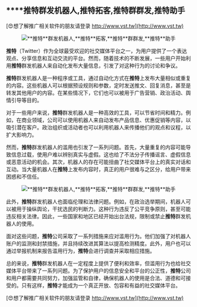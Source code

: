 ## ****推特**群发机器人,**推特**拓客,**推特**群群发,**推特**助手**

[😍想了解推广相关软件的朋友请登录 http://www.vst.tw](http://www.vst.tw)

 <center><img src="https://vst.tw/MP4/tuiguang/png/6.png" alt="**推特**群发机器人,**推特**拓客,**推特**群群发,**推特**助手"></center>

**推特**（Twitter）作为全球最受欢迎的社交媒体平台之一，为用户提供了一个表达观点、分享信息和互动交流的平台。然而，随着技术的不断发展，一些用户开始利用**推特**群发机器人来自动化发布大量信息，引发了对这种行为的讨论和争议。

**推特**群发机器人是一种程序或工具，通过自动化方式在**推特**上发布大量相似或重复的内容。这些机器人可以根据预设规则和参数，定时发送推文、回复消息，甚至是转发其他用户的内容。在某些情况下，它们也可以被用于广告营销、政治活动、舆情引导等目的。

对于一些用户来说，**推特**群发机器人是一种高效的工具，可以节省时间和精力。例如，在商业领域，公司可以使用机器人来自动发布产品信息、优惠促销等内容，以吸引潜在客户。政治组织或活动者也可以利用机器人来传播他们的观点和议程，以扩大影响力。

然而，**推特**群发机器人的滥用也引发了一系列问题。首先，大量重复的内容可能导致信息过载，使用户难以辨别真实与虚假。这也给了不法分子传播谣言、虚假信息或恶意活动的机会。其次，机器人的存在可能扭曲了社交媒体平台上的真实对话和互动。当大量机器人在**推特**上发布内容时，真正的用户很难与之区分，给用户带来困惑和不信任。

 <center><img src="https://vst.tw/MP4/tuiguang/png/6.png" alt="**推特**群发机器人,**推特**拓客,**推特**群群发,**推特**助手"></center>

此外，**推特**群发机器人也面临伦理和法律问题。例如，在政治选举期间，机器人可以被用于操纵舆论，干扰选民的判断力。这种行为违反了公平竞争原则，甚至可能违反相关法律。因此，一些国家和地区已经开始出台法规，限制或禁止**推特**群发机器人的使用。

面对这些问题，**推特**公司采取了一系列措施来应对滥用行为。他们加强了对机器人账户的监测和封禁措施，并且持续改进其算法以提高检测精度。此外，用户也可以通过举报机制来报告滥用行为，**推特**会进行调查并采取相应措施。

总的来说，**推特**群发机器人在一定程度上提供了便利和效率，但滥用行为也给社交媒体平台带来了一系列问题。为了保护用户的信息安全和平台的公正性，**推特**公司和用户都需要共同努力，加强监管和自律，确保机器人的使用是合法、道德和可接受的。只有这样，**推特**才能成为一个真正开放、包容和有益的社交媒体平台。

[😍想了解推广相关软件的朋友请登录 http://www.vst.tw](http://www.vst.tw)




